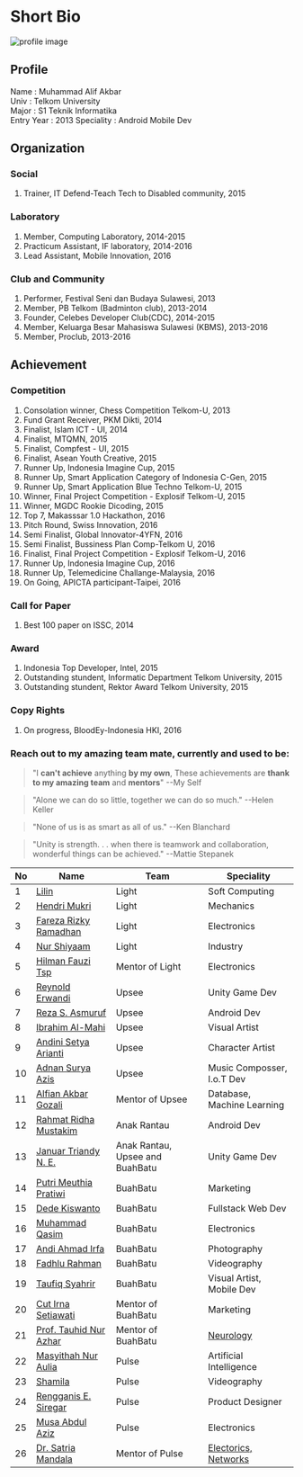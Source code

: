 # Short Bio

![profile image](http://alifgiant.github.io/images/avatar.png)

## Profile
Name	:	Muhammad Alif Akbar  
Univ	:	Telkom University	
Major	:	S1 Teknik Informatika  
Entry Year	:	2013
Speciality	: Android Mobile Dev

## Organization
### Social
1. Trainer, IT Defend-Teach Tech to Disabled community, 2015

### Laboratory
1. Member, Computing Laboratory, 2014-2015
2. Practicum Assistant, IF laboratory, 2014-2016
3. Lead Assistant, Mobile Innovation, 2016

### Club and Community
1. Performer, Festival Seni dan Budaya Sulawesi, 2013
2. Member, PB Telkom (Badminton club), 2013-2014
3. Founder, Celebes Developer Club(CDC), 2014-2015
4. Member, Keluarga Besar Mahasiswa Sulawesi (KBMS), 2013-2016
5. Member, Proclub, 2013-2016

## Achievement
### Competition

1. Consolation winner, Chess Competition Telkom-U, 2013
2. Fund Grant Receiver, PKM Dikti, 2014
3. Finalist, Islam ICT - UI, 2014
4. Finalist, MTQMN, 2015
5. Finalist, Compfest - UI, 2015
6. Finalist, Asean Youth Creative, 2015
7. Runner Up, Indonesia Imagine Cup, 2015
8. Runner Up, Smart Application Category of Indonesia C-Gen, 2015
9. Runner Up, Smart Application Blue Techno Telkom-U, 2015
10. Winner, Final Project Competition - Explosif Telkom-U, 2015
11. Winner, MGDC Rookie Dicoding, 2015
12. Top 7, Makasssar 1.0 Hackathon, 2016
13. Pitch Round, Swiss Innovation, 2016
14. Semi Finalist, Global Innovator-4YFN, 2016
15. Semi Finalist, Bussiness Plan Comp-Telkom U, 2016
16. Finalist, Final Project Competition - Explosif Telkom-U, 2016
17. Runner Up, Indonesia Imagine Cup, 2016
18. Runner Up, Telemedicine Challange-Malaysia, 2016
19. On Going, APICTA participant-Taipei, 2016

### Call for Paper
1. Best 100 paper on ISSC, 2014

### Award
1. Indonesia Top Developer, Intel, 2015
2. Outstanding stundent, Informatic Department Telkom University, 2015
3. Outstanding stundent, Rektor Award Telkom University, 2015

### Copy Rights

1. On progress, BloodEy-Indonesia HKI, 2016

### Reach out to my amazing team mate, currently and used to be:

> "I **can't achieve** anything **by my own**, These achievements are **thank to my amazing team** and **mentors**" --My Self

> "Alone we can do so little, together we can do so much." --Helen Keller

> "None of us is as smart as all of us." --Ken Blanchard

> "Unity is strength. . . when there is teamwork and collaboration, wonderful things can be achieved." --Mattie Stepanek

No | Name | Team | Speciality
--- | --- | --- | ---
1|[Lilin](https://www.facebook.com/linlilin11)|Light|Soft Computing
2|[Hendri Mukri](https://www.facebook.com/hendri.mukri)|Light|Mechanics
3|[Fareza Rizky Ramadhan](https://www.facebook.com/farezarizky.ramadhan)|Light|Electronics
4|[Nur Shiyaam](https://www.facebook.com/nurshiyaam)|Light|Industry
5|[Hilman Fauzi Tsp](https://www.facebook.com/imantsp)|Mentor of Light|Electronics
6|[Reynold Erwandi](https://www.facebook.com/rerwandi)|Upsee|Unity Game Dev
7|[Reza S. Asmuruf](https://www.facebook.com/reza.a.39)|Upsee|Android Dev
8|[Ibrahim Al-Mahi](https://www.facebook.com/iebtek)|Upsee|Visual Artist
9|[Andini Setya Arianti](https://www.facebook.com/andini.s.arianti)|Upsee|Character Artist
10|[Adnan Surya Azis](https://www.facebook.com/honsukiken)|Upsee|Music Composser, I.o.T Dev
11|[Alfian Akbar Gozali](https://www.facebook.com/alfianakbargozali)|Mentor of Upsee|Database, Machine Learning
12|[Rahmat Ridha Mustakim](https://www.facebook.com/rnr.ugha)|Anak Rantau|Android Dev
13|[Januar Triandy N. E.](https://www.facebook.com/januartriandy.nurelsan)|Anak Rantau, Upsee and BuahBatu|Unity Game Dev
14|[Putri Meuthia Pratiwi](https://www.facebook.com/putri.meuthia)|BuahBatu|Marketing
15|[Dede Kiswanto](https://www.facebook.com/kiswanto.d2)|BuahBatu|Fullstack Web Dev
16|[Muhammad Qasim](https://www.facebook.com/muh.qqasim)|BuahBatu|Electronics
17|[Andi Ahmad Irfa](https://www.facebook.com/andi.irfa)|BuahBatu|Photography
18|[Fadhlu Rahman](https://www.facebook.com/faaadhlu)|BuahBatu|Videography
19|[Taufiq Syahrir](https://www.facebook.com/taufiq.syahrir)|BuahBatu|Visual Artist, Mobile Dev
20|[Cut Irna Setiawati](https://www.facebook.com/cut.setiawati)|Mentor of BuahBatu|Marketing
21|[Prof. Tauhid Nur Azhar](https://www.facebook.com/tauhid.nurazhar)|Mentor of BuahBatu|[Neurology](http://www.probioterra.com/artikelberita/tim-ahli/185-curriculum-vitae-tauhid-nur-azhar.html)
22|[Masyithah Nur Aulia](https://www.facebook.com/masyithahaulia)|Pulse|Artificial Intelligence
23|[Shamila](https://www.facebook.com/shamil.shingo)|Pulse|Videography
24|[Rengganis E. Siregar](https://www.facebook.com/ega.egha)|Pulse|Product Designer
25|[Musa Abdul Aziz](https://www.facebook.com/M0zhe3z)|Pulse|Electronics
26|[Dr. Satria Mandala](https://www.scopus.com/authid/detail.uri?authorId=55799743500)|Mentor of Pulse|[Electorics, Networks](https://www.scopus.com/authid/detail.uri?authorId=55799743500)